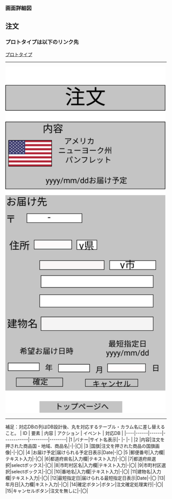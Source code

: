 ### 画面詳細図
## 注文
### プロトタイプは以下のリンク先
[プロトタイプ](https://www.figma.com/file/YG5ey5pOtI5ZYlaZHWfvS7/Untitled?node-id=18%3A18)
*****
<img src="../img/注文.png" width="500">

*****
補足：対応DBの列はDB設計後、丸を対応するテーブル・カラム名に差し替えること。
| ID | 要素 | 内容 | アクション | イベント | 対応DB |
|----|------|------|------------|---------|--------|
|1   |バナー|サイト名表示|-      |-        |-       |
|2   |内容|注文を押された商品国・地域、商品名|-|-|〇|
|3   |国旗|注文を押された商品の国旗画像|-|-|〇|
|4   |お届け予定|届けられる予定日表示|Date|-|〇
|5   |郵便番号|入力欄|テキスト入力|-|〇|
|6|都道府県名|入力欄|テキスト入力|-|〇|
|7|都道府県選択|selectボックス|-|〇|
|8|市町村区名|入力欄|テキスト入力|-|〇|
|9|市町村区選択|selectボックス|-|〇|
|10|番地名|入力欄|テキスト入力|-|〇|
|11|建物名|入力欄|テキスト入力|-|〇|
|12|最短指定日|届けられる最短指定日表示|Date|-|〇
|13|年月日|入力欄|キスト入力|-|〇|
|14|確定ボタン|ボタン|注文確定処理実行|-|〇|
|15|キャンセルボタン|注文を無しに|-|〇|
